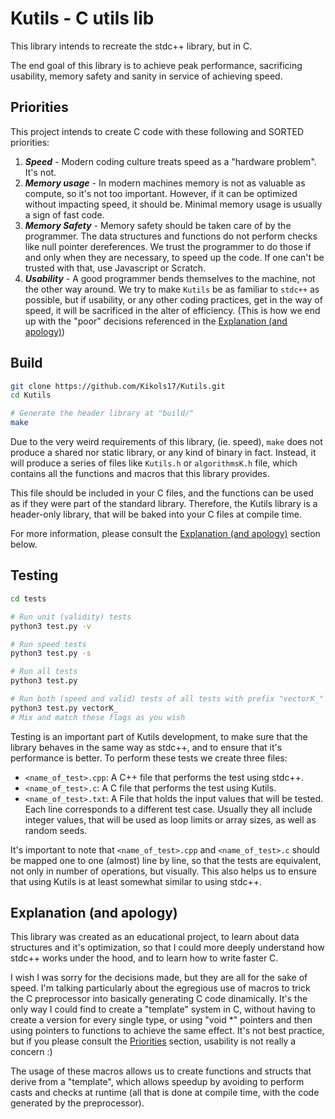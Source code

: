 # Kutils - C utils lib

This library intends to recreate the stdc++ library, but in C.


The end goal of this library is to achieve peak performance, sacrificing usability, memory safety and sanity in service of achieving speed.


## **Priorities**
This project intends to create C code with these following and SORTED priorities:
1. ***Speed*** - Modern coding culture treats speed as a "hardware problem". It's not.
2. ***Memory usage*** - In modern machines memory is not as valuable as compute, so it's not too important. However, if it can be optimized without impacting speed, it should be. Minimal memory usage is usually a sign of fast code.
3. ***Memory Safety*** - Memory safety should be taken care of by the programmer. The data structures and functions do not perform checks like null pointer dereferences. We trust the programmer to do those if and only when they are necessary, to speed up the code. If one can't be trusted with that, use Javascript or Scratch.
4. ***Usability*** - A good programmer bends themselves to the machine, not the other way around.
We try to make `Kutils` be as familiar to `stdc++` as possible, but if usability, or any other coding practices, get in the way of speed, it will be sacrificed in the alter of efficiency. (This is how we end up with the "poor" decisions referenced in the [Explanation (and apology)](#explanation-and-apology))





## **Build**
```bash
git clone https://github.com/Kikols17/Kutils.git
cd Kutils

# Generate the header library at "build/"
make
```

Due to the very weird requirements of this library, (ie. speed), `make` does not produce a shared nor static library, or any kind of binary in fact. Instead, it will produce a series of files like `Kutils.h` or `algorithmsK.h` file, which contains all the functions and macros that this library provides.

This file should be included in your C files, and the functions can be used as if they were part of the standard library. Therefore, the Kutils library is a header-only library, that will be baked into your C files at compile time.

For more information, please consult the [Explanation (and apology)](#explanation-and-apology) section below.

## **Testing**
```bash
cd tests

# Run unit (validity) tests
python3 test.py -v

# Run speed tests
python3 test.py -s

# Run all tests
python3 test.py

# Run both (speed and valid) tests of all tests with prefix "vectorK_"
python3 test.py vectorK_
# Mix and match these flags as you wish
```

Testing is an important part of Kutils development, to make sure that the library behaves in the same way as stdc++, and to ensure that it's performance is better.
To perform these tests we create three files:
- `<name_of_test>.cpp`: A C++ file that performs the test using stdc++.
- `<name_of_test>.c`: A C file that performs the test using Kutils.
- `<name_of_test>.txt`: A File that holds the input values that will be tested. Each line corresponds to a different test case. Usually they all include integer values, that will be used as loop limits or array sizes, as well as random seeds.

It's important to note that `<name_of_test>.cpp` and `<name_of_test>.c` should be mapped one to one (almost) line by line, so that the tests are equivalent, not only in number of operations, but visually. This also helps us to ensure that using Kutils is at least somewhat similar to using stdc++.


## **Explanation (and apology)**
This library was created as an educational project, to learn about data structures and it's optimization, so that I could more deeply understand how stdc++ works under the hood, and to learn how to write faster C.

I wish I was sorry for the decisions made, but they are all for the sake of speed. I'm talking particularly about the egregious use of macros to trick the C preprocessor into basically generating C code dinamically. It's the only way I could find to create a "template" system in C, without having to create a version for every single type, or using "void *" pointers and then using pointers to functions to achieve the same effect. It's not best practice, but if you please consult the [Priorities](#priorities) section, usability is not really a concern :)

The usage of these macros allows us to create functions and structs that derive from a "template", which allows speedup by avoiding to perform casts and checks at runtime (all that is done at compile time, with the code generated by the preprocessor).


